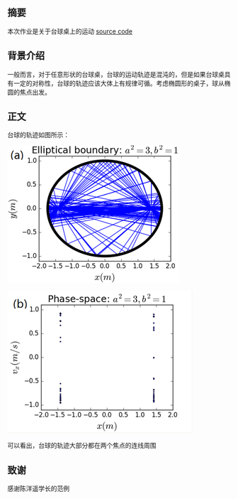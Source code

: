 ## 摘要
本次作业是关于台球桌上的运动 [source code](https://github.com/pycll/computationalphysics_N2015301020174/blob/master/schoolwork_9/schoolwork_9.py)

## 背景介绍
一般而言，对于任意形状的台球桌，台球的运动轨迹是混沌的，但是如果台球桌具有一定的对称性，台球的轨迹应该大体上有规律可循。考虑椭圆形的桌子，球从椭圆的焦点出发。

## 正文
台球的轨迹如图所示：

![image](https://github.com/pycll/computationalphysics_N2015301020174/blob/master/schoolwork_9/schoolwork_1.PNG)

![image](https://github.com/pycll/computationalphysics_N2015301020174/blob/master/schoolwork_9/schoolwork_2.PNG)

可以看出，台球的轨迹大部分都在两个焦点的连线周围

## 致谢
感谢陈洋遥学长的范例
